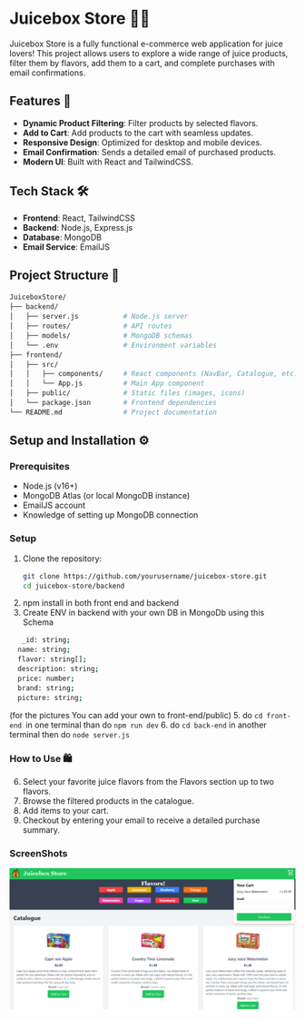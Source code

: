 # Juicebox Store 🧃🍎

Juicebox Store is a fully functional e-commerce web application for juice lovers! This project allows users to explore a wide range of juice products, filter them by flavors, add them to a cart, and complete purchases with email confirmations.

## Features 🚀

- **Dynamic Product Filtering**: Filter products by selected flavors.
- **Add to Cart**: Add products to the cart with seamless updates.
- **Responsive Design**: Optimized for desktop and mobile devices.
- **Email Confirmation**: Sends a detailed email of purchased products.
- **Modern UI**: Built with React and TailwindCSS.

## Tech Stack 🛠️

- **Frontend**: React, TailwindCSS
- **Backend**: Node.js, Express.js
- **Database**: MongoDB
- **Email Service**: EmailJS

## Project Structure 📁
```bash
JuiceboxStore/
├── backend/
│   ├── server.js           # Node.js server
│   ├── routes/             # API routes
│   ├── models/             # MongoDB schemas
│   └── .env                # Environment variables
├── frontend/
│   ├── src/
│   │   ├── components/     # React components (NavBar, Catalogue, etc.)
│   │   └── App.js          # Main App component
│   ├── public/             # Static files (images, icons)
│   └── package.json        # Frontend dependencies
└── README.md               # Project documentation
```
## Setup and Installation ⚙️

### Prerequisites

- Node.js (v16+)
- MongoDB Atlas (or local MongoDB instance)
- EmailJS account
- Knowledge of setting up MongoDB connection

### Setup

1. Clone the repository:
   ```bash
   git clone https://github.com/yourusername/juicebox-store.git
   cd juicebox-store/backend
   ```
2. npm install in both front end and backend
3. Create ENV in backend with your own DB in MongoDb using this Schema
```bash
   _id: string;
  name: string;
  flavor: string[];
  description: string;
  price: number;
  brand: string;
  picture: string;
```
(for the pictures You can add your own to front-end/public)
5. do ```cd front-end ```in one terminal than do ```npm run dev```
6. do ``` cd back-end ``` in another terminal then do ```node server.js```

### How to Use 🛍️
   
6. Select your favorite juice flavors from the Flavors section up to two flavors.
7. Browse the filtered products in the catalogue.
8. Add items to your cart.
9. Checkout by entering your email to receive a detailed purchase summary.

### ScreenShots

![JbStore SS](./screenshots/ScreenshotJbstore.png)
